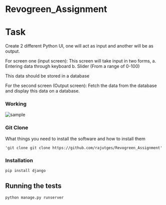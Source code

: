 # Revogreen_Assignment

# Task 

Create 2 different Python UI, one will act as input and another will be as output.

For screen one (input screen): 
This screen will take input in two forms,
a. Entering data through keyboard
b. Slider (From a range of 0-100)

This data should be stored in a database

For the second screen (Output screen):
Fetch the data from the database and display this data on a database.

### Working
![sample](https://github.com/rajutges/Revogreen_Assignment/blob/main/WORKING.gif)

### Git Clone

What things you need to install the software and how to install them

```
'git clone git clone https://github.com/rajutges/Revogreen_Assignment'
```

### Installation


```
pip install django
```

## Running the tests
```
python manage.py runserver
```


